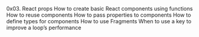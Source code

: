 0x03. React props
How to create basic React components using functions
How to reuse components
How to pass properties to components
How to define types for components
How to use Fragments
When to use a key to improve a loop’s performance
